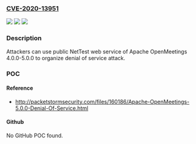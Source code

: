 ### [CVE-2020-13951](https://cve.mitre.org/cgi-bin/cvename.cgi?name=CVE-2020-13951)
![](https://img.shields.io/static/v1?label=Product&message=Apache%20OpenMeetings&color=blue)
![](https://img.shields.io/static/v1?label=Version&message=n%2Fa&color=blue)
![](https://img.shields.io/static/v1?label=Vulnerability&message=Denial%20of%20Service&color=brighgreen)

### Description

Attackers can use public NetTest web service of Apache OpenMeetings 4.0.0-5.0.0 to organize denial of service attack.

### POC

#### Reference
- http://packetstormsecurity.com/files/160186/Apache-OpenMeetings-5.0.0-Denial-Of-Service.html

#### Github
No GitHub POC found.

